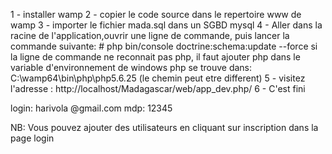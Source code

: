 1 - installer wamp
2 - copier le code source dans le repertoire www de wamp
3 - importer le fichier mada.sql dans un SGBD mysql
4 - Aller dans la racine de l'application,ouvrir une ligne de commande, puis lancer la commande suivante:
        # php bin/console doctrine:schema:update --force
        si la ligne de commande ne reconnait pas php, il faut ajouter php dans le variable d'environnement de windows
        php se trouve dans: C:\wamp64\bin\php\php5.6.25 (le chemin peut etre different)
5 - visitez l'adresse : http://localhost/Madagascar/web/app_dev.php/
6 - C'est fini

login: harivola @gmail.com
mdp: 12345

NB: Vous pouvez ajouter des utilisateurs en cliquant sur inscription dans la page login
